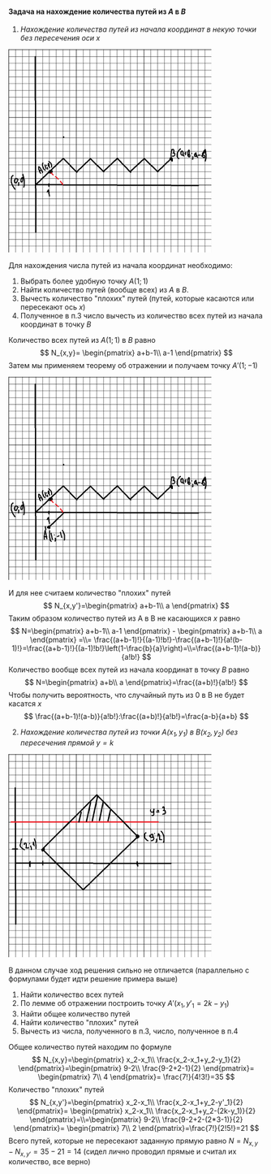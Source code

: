 #### Задача на нахождение количества путей из $A$ в $B$

1. *Нахождение количества путей из начала координат в некую точки без пересечения оси $x$*

<img src="Practice_1/pic1.png" alt="pic" style="zoom:50%;" />

Для нахождения числа путей из начала координат необходимо:

1. Выбрать более удобную точку $A(1;1)$
2. Найти количество путей (вообще всех) из $A$ в $B$.
3. Вычесть количество "плохих" путей (путей, которые касаются или пересекают ось $x$) 
4. Полученное в п.3 число вычесть из количество всех путей из начала координат в точку $B$

Количество всех путей из $A(1;1)$ в $B$ равно
$$
N_{x,y}=
\begin{pmatrix}
a+b-1\\
a-1
\end{pmatrix}
$$
Затем мы применяем теорему об отражении и получаем точку $A'(1;-1)$

<img src="Practice_1/pic.png" alt="pic" style="zoom:50%;" />

И для нее считаем количество "плохих" путей
$$
N_{x,y'}=\begin{pmatrix}
a+b-1\\
a
\end{pmatrix}
$$
Таким образом количество путей из A в B не касающихся $x$ равно 
$$
N=\begin{pmatrix}
a+b-1\\
a-1
\end{pmatrix} - 
\begin{pmatrix}
a+b-1\\
a
\end{pmatrix} =\\= 
\frac{(a+b-1)!}{(a-1)!b!}-\frac{(a+b-1)!}{a!(b-1)!}=\frac{(a+b-1)!}{(a-1)!b!}\left(1-\frac{b}{a}\right)=\\=\frac{(a+b-1)!(a-b)}{a!b!}
$$
Количество вообще всех путей из начала координат в точку $B$ равно
$$
N=\begin{pmatrix}
a+b\\
a
\end{pmatrix}=\frac{(a+b)!}{a!b!}
$$
Чтобы получить вероятность, что случайный путь из 0 в B не будет касатся $x$
$$
\frac{(a+b-1)!(a-b)}{a!b!}:\frac{(a+b)!}{a!b!}=\frac{a-b}{a+b}
$$

2. *Нахождение количества путей из точки $A(x_1,y_1)$ в $B(x_2,y_2)$ без пересечения прямой $y=k$*

<img src="Practice_1/pic2.png" alt="pic" style="zoom:50%;" />

В данном случае ход решения сильно не отличается (параллельно с формулами будет идти решение примера выше)

1. Найти количество всех путей
2. По лемме об отражении построить точку $A'(x_1,y'_1=2k-y_1)$
3. Найти общее количество путей
4. Найти количество "плохих" путей
5. Вычесть из числа, полученного в п.3, число, полученное в п.4

Общее количество путей находим по формуле
$$
N_{x,y}=\begin{pmatrix}
x_2-x_1\\
\frac{x_2-x_1+y_2-y_1}{2}
\end{pmatrix}=\begin{pmatrix}
9-2\\
\frac{9-2+2-1}{2}
\end{pmatrix}=
\begin{pmatrix}
7\\
4
\end{pmatrix}=
\frac{7!}{4!3!}=35
$$
Количество "плохих" путей 
$$
N_{x,y'}=\begin{pmatrix}
x_2-x_1\\
\frac{x_2-x_1+y_2-y'_1}{2}
\end{pmatrix}=
\begin{pmatrix}
x_2-x_1\\
\frac{x_2-x_1+y_2-(2k-y_1)}{2}
\end{pmatrix}=\\=\begin{pmatrix}
9-2\\
\frac{9-2+2-(2*3-1)}{2}
\end{pmatrix}=
\begin{pmatrix}
7\\
2
\end{pmatrix}=\frac{7!}{2!5!}=21
$$
Всего путей, которые не пересекают заданную прямую равно $N = N_{x,y} - N_{x,y'} = 35-21 = 14$ (сидел лично проводил прямые и считал их количество, все верно)